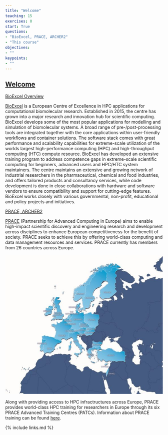 ```yaml
---
title: "Welcome"
teaching: 15
exercises: 0
start: True
questions:
- "BioExcel, PRACE, ARCHER2"
- "This course"
objectives:
- ""
keypoints:
- ""
---
```


## [Welcome](../slides/welcome.pdf)

[BioExcel Overview](../slides/BioExcel.pdf)

[BioExcel](https://bioexcel.eu) is a European Centre of Excellence in
HPC applications for computational biomolecular research. Established
in 2015, the centre has grown into a major research and innovation hub
for scientific computing. BioExcel develops some of the most popular
applications for modelling and simulation of biomolecular systems. A
broad range of pre-/post-processing tools are integrated together with
the core applications within user-friendly workflows and container
solutions. The software stack comes with great performance and
scalability capabilities for extreme-scale utilization of the worlds
largest high-performance computing (HPC) and high-throughput computing
(HTC) compute resource. BioExcel has developed an extensive training
program to address competence gaps in extreme-scale scientific
computing for beginners, advanced users and HPC/HTC system
maintainers. The centre maintains an extensive and growing network of
industrial researchers in the pharmaceutical, chemical and food
industries, and offers tailored products and consultancy services,
while code development is done in close collaborations with hardware
and software vendors to ensure compatibility and support for
cutting-edge features. BioExcel works closely with various
governmental, non-profit, educational and policy projects and
initiatives.

[PRACE, ARCHER2](../slides/ARCHER2-PATC-Intro.pdf)

[PRACE](https://prace-ri.eu/) (Partnership for Advanced Computing in Europe)
aims to enable high-impact scientific discovery and engineering research and
development across disciplines to enhance European competitiveness for the
benefit of society. PRACE seeks to achieve this by offering world-class
computing and data management resources and services. PRACE currently has
members from 26 countries across Europe.

![Alt](../fig/PRACE_members.jpg)

Along with providing access to HPC infractructures across Europe, PRACE provides
world-class HPC training for researchers in Europe through its six PRACE Advanced
Training Centres (PATCs). Information about PRACE training can be found
[here](https://prace-ri.eu/).


{% include links.md %}
